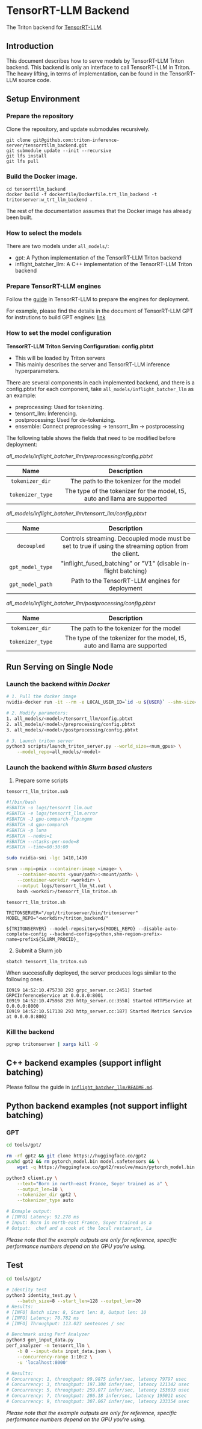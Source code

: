 # TensorRT-LLM Backend
The Triton backend for [TensorRT-LLM](https://github.com/NVIDIA/TensorRT-LLM).

## Introduction

This document describes how to serve models by TensorRT-LLM Triton backend. This backend is only an interface to call TensorRT-LLM in Triton. The heavy lifting, in terms of implementation, can be found in the TensorRT-LLM source code.

## Setup Environment

### Prepare the repository

Clone the repository, and update submodules recursively.
```
git clone git@github.com:triton-inference-server/tensorrtllm_backend.git
git submodule update --init --recursive
git lfs install
git lfs pull
```

### Build the Docker image.
```
cd tensorrtllm_backend
docker build -f dockerfile/Dockerfile.trt_llm_backend -t tritonserver:w_trt_llm_backend .
```

The rest of the documentation assumes that the Docker image has already been built.

### How to select the models
There are two models under `all_models/`:
- gpt: A Python implementation of the TensorRT-LLM Triton backend
- inflight_batcher_llm: A C++ implementation of the TensorRT-LLM Triton backend

### Prepare TensorRT-LLM engines
Follow the [guide](https://github.com/NVIDIA/TensorRT-LLM/blob/main/README.md) in TensorRT-LLM to prepare the engines for deployment.

For example, please find the details in the document of TensorRT-LLM GPT for instrutions to build GPT engines: [link](https://github.com/NVIDIA/TensorRT-LLM/tree/main/examples/gpt#usage)

### How to set the model configuration

**TensorRT-LLM Triton Serving Configuration: config.pbtxt**

- This will be loaded by Triton servers
- This mainly describes the server and TensorRT-LLM inference hyperparameters.

There are several components in each implemented backend, and there is a config.pbtxt for each component, take `all_models/inflight_batcher_llm` as an example:
- preprocessing: Used for tokenizing.
- tensorrt_llm: Inferencing.
- postprocessing: Used for de-tokenizing.
- ensemble: Connect preprocessing -> tensorrt_llm -> postprocessing

The following table shows the fields that need to be modified before deployment:

*all_models/inflight_batcher_llm/preprocessing/config.pbtxt*

| Name | Description
| :----------------------: | :-----------------------------: |
| `tokenizer_dir` | The path to the tokenizer for the model |
| `tokenizer_type` | The type of the tokenizer for the model, t5, auto and llama are supported |

*all_models/inflight_batcher_llm/tensorrt_llm/config.pbtxt*

| Name | Description
| :----------------------: | :-----------------------------: |
| `decoupled` | Controls streaming. Decoupled mode must be set to true if using the streaming option from the client. |
| `gpt_model_type` | "inflight_fused_batching" or "V1" (disable in-flight batching) |
| `gpt_model_path` | Path to the TensorRT-LLM engines for deployment |

*all_models/inflight_batcher_llm/postprocessing/config.pbtxt*

| Name | Description
| :----------------------: | :-----------------------------: |
| `tokenizer_dir` | The path to the tokenizer for the model |
| `tokenizer_type` | The type of the tokenizer for the model, t5, auto and llama are supported |

## Run Serving on Single Node

### Launch the backend *within Docker*

```bash
# 1. Pull the docker image
nvidia-docker run -it --rm -e LOCAL_USER_ID=`id -u ${USER}` --shm-size=2g -v <your/path>:<mount/path> <image> bash

# 2. Modify parameters:
1. all_models/<model>/tensorrt_llm/config.pbtxt
2. all_models/<model>/preprocessing/config.pbtxt
3. all_models/<model>/postprocessing/config.pbtxt

# 3. Launch triton server
python3 scripts/launch_triton_server.py --world_size=<num_gpus> \
    --model_repo=all_models/<model>
```

### Launch the backend *within Slurm based clusters*
1. Prepare some scripts

`tensorrt_llm_triton.sub`
```bash
#!/bin/bash
#SBATCH -o logs/tensorrt_llm.out
#SBATCH -e logs/tensorrt_llm.error
#SBATCH -J gpu-comparch-ftp:mgmn
#SBATCH -A gpu-comparch
#SBATCH -p luna
#SBATCH --nodes=1
#SBATCH --ntasks-per-node=8
#SBATCH --time=00:30:00

sudo nvidia-smi -lgc 1410,1410

srun --mpi=pmix --container-image <image> \
    --container-mounts <your/path>:<mount/path> \
    --container-workdir <workdir> \
    --output logs/tensorrt_llm_%t.out \
    bash <workdir>/tensorrt_llm_triton.sh
```

`tensorrt_llm_triton.sh`
```
TRITONSERVER="/opt/tritonserver/bin/tritonserver"
MODEL_REPO="<workdir>/triton_backend/"

${TRITONSERVER} --model-repository=${MODEL_REPO} --disable-auto-complete-config --backend-config=python,shm-region-prefix-name=prefix${SLURM_PROCID}_
```

2. Submit a Slurm job
```
sbatch tensorrt_llm_triton.sub
```

When successfully deployed, the server produces logs similar to the following ones.
```
I0919 14:52:10.475738 293 grpc_server.cc:2451] Started GRPCInferenceService at 0.0.0.0:8001
I0919 14:52:10.475968 293 http_server.cc:3558] Started HTTPService at 0.0.0.0:8000
I0919 14:52:10.517138 293 http_server.cc:187] Started Metrics Service at 0.0.0.0:8002
```

### Kill the backend

```bash
pgrep tritonserver | xargs kill -9
```

## C++ backend examples (support inflight batching)
Please follow the guide in [`inflight_batcher_llm/README.md`](inflight_batcher_llm/README.md).

## Python backend examples (not support inflight batching)

### GPT
```bash
cd tools/gpt/

rm -rf gpt2 && git clone https://huggingface.co/gpt2
pushd gpt2 && rm pytorch_model.bin model.safetensors && \
    wget -q https://huggingface.co/gpt2/resolve/main/pytorch_model.bin && popd

python3 client.py \
    --text="Born in north-east France, Soyer trained as a" \
    --output_len=10 \
    --tokenizer_dir gpt2 \
    --tokenizer_type auto

# Exmaple output:
# [INFO] Latency: 92.278 ms
# Input: Born in north-east France, Soyer trained as a
# Output:  chef and a cook at the local restaurant, La
```
*Please note that the example outputs are only for reference, specific performance numbers depend on the GPU you're using.*

## Test

```bash
cd tools/gpt/

# Identity test
python3 identity_test.py \
    --batch_size=8 --start_len=128 --output_len=20
# Results:
# [INFO] Batch size: 8, Start len: 8, Output len: 10
# [INFO] Latency: 70.782 ms
# [INFO] Throughput: 113.023 sentences / sec

# Benchmark using Perf Analyzer
python3 gen_input_data.py
perf_analyzer -m tensorrt_llm \
    -b 8 --input-data input_data.json \
    --concurrency-range 1:10:2 \
    -u 'localhost:8000'

# Results:
# Concurrency: 1, throughput: 99.9875 infer/sec, latency 79797 usec
# Concurrency: 3, throughput: 197.308 infer/sec, latency 121342 usec
# Concurrency: 5, throughput: 259.077 infer/sec, latency 153693 usec
# Concurrency: 7, throughput: 286.18 infer/sec, latency 195011 usec
# Concurrency: 9, throughput: 307.067 infer/sec, latency 233354 usec
```
*Please note that the example outputs are only for reference, specific performance numbers depend on the GPU you're using.*
